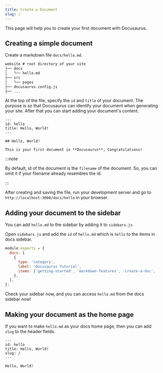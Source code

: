 ```yaml
---
title: Create a Document 
slug: /
---
```


This page will help you to create your first document with Docusaurus.

## Creating a simple document 

Create a markdown file `docs/hello.md`.

```md
website # root directory of your site
├── docs
│   └── hello.md
├── src
│   └── pages
├── docusaurus.config.js
├── ...
```

At the top of the file, specify the `id` and `title` of your document. The purpose is so that Docusaurus can identify your document when generating your site. After that you can start adding your document's content.

```mdx
---
id: hello 
title: Hello, World! 
---

## Hello, World!

This is your first document in **Docusaurus**, Congratulations!
```

:::note

By default, id of the document is the `filename` of the document. So, you can omit it if your filename already resembles the id.

:::



After creating and saving the file, run your development server and go to `http://localhost:3000/docs/hello` in your browser.

## Adding your document to the sidebar

You can add `hello.md` to the sidebar by adding it to `sidebars.js`

Open `sidebars.js` and add the `id` of `hello.md` which is `hello` to the items in docs sidebar.

```js
module.exports = {
  docs: [
    {
      type: 'category',
      label: 'Docusaurus Tutorial',
      items: ['getting-started', 'markdown-features', 'create-a-doc', 'hello'],
    },
  ],
};
```

Check your sidebar now, and you can access `hello.md` from the docs sidebar now!


## Making your document as the home page

If you want to make `hello.md` as your docs home page, then you can add `slug` to the header fields.

```mdx
---
id: hello
title: Hello, World! 
slug: /
---

Hello, World!
```